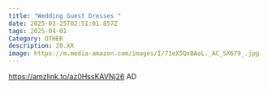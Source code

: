 ```yaml
---
title: "Wedding Guest Dresses "
date: 2025-03-25T02:51:01.857Z
tags: 2025-04-01
Category: OTHER
description: 20.XX
image: https://m.media-amazon.com/images/I/71eX5QxBAoL._AC_SX679_.jpg
---
```

https://amzlink.to/az0HssKAVNj26    AD